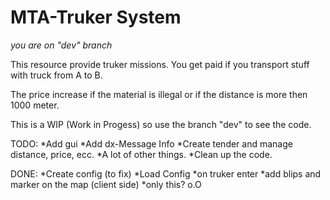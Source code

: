 MTA-Truker System
================================

*you are on "dev" branch*

This resource provide truker missions.
You get paid if you transport stuff with truck from A to B.

The price increase if the material is illegal or if the distance is more then 1000 meter.

This is a WIP (Work in Progess) so use the branch "dev" to see the code.

TODO:
*Add gui
*Add dx-Message Info
*Create tender and manage distance, price, ecc.
*A lot of other things.
*Clean up the code.

DONE:
*Create config (to fix)
*Load Config
*on truker enter
*add blips and marker on the map (client side)
*only this? o.O

